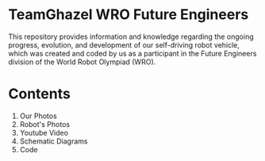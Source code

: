 # TeamGhazel WRO Future Engineers


This repository provides information and knowledge regarding the ongoing progress, evolution, and development of our self-driving robot vehicle, which was created and coded by us as a participant in the Future Engineers division of the World Robot Olympiad (WRO).

# Contents

1. Our Photos
2. Robot's Photos
3. Youtube Video
4. Schematic Diagrams
5. Code

